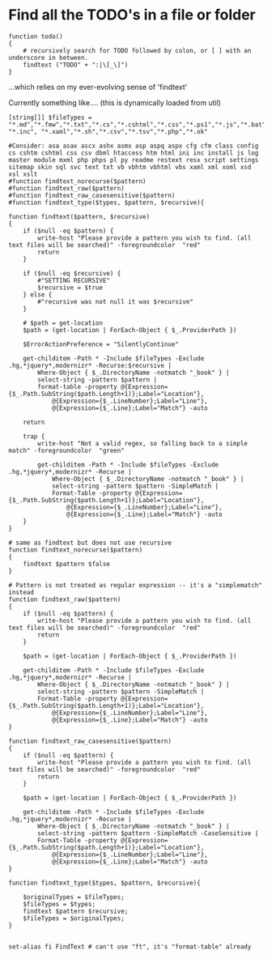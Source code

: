 ﻿# Find all the TODO's in a file or folder

	function todo()
	{
		# recursively search for TODO followed by colon, or [ ] with an underscore in between.
		findtext ("TODO" + ":|\[_\]")
	}

...which relies on my ever-evolving sense of 'findtext'

Currently something like.... (this is dynamically loaded from util)

	[string[]] $fileTypes = "*.md","*.fmw","*.txt","*.cs","*.cshtml","*.css","*.ps1","*.js","*.bat","*.vbs","*.vb","*.xml","*.config","*.htm","*.html","*.pre","*.ini","*.sql","*.linq","*.json","*.spark","*.ts","*.psm1","*.psd1","*.aspx","*.ascx","*.asp","*.asmx","*.pubxml","*.dgml","*.sln","*.*proj","*.spark","*.rdl","*.py","*.log","*.las","*.ascx", "*.inc", "*.xaml","*.sh","*.csv","*.tsv","*.php","*.ok"
	
	#Consider: asa asax ascx ashx asmx asp aspq aspx cfg cfm class config cs cshtm cshtml css csv dbml htaccess htm html ini inc install js log master module mxml php phps pl py readme restext resx script settings sitemap skin sql svc text txt vb vbhtm vbhtml vbs xaml xml xoml xsd xsl xslt
	#function findtext_norecurse($pattern)
	#function findtext_raw($pattern)
	#function findtext_raw_casesensitive($pattern)
	#function findtext_type($types, $pattern, $recursive){
	
	function findtext($pattern, $recursive)
	{
	    if ($null -eq $pattern) {
	        write-host "Please provide a pattern you wish to find. (all text files will be searched)" -foregroundcolor  "red"
	        return
	    }
	
	    if ($null -eq $recursive) {
	        #"SETTING RECURSIVE"
	        $recursive = $true
	    } else {
	        #"recursive was not null it was $recursive"
	    }
	
	    # $path = get-location
	    $path = (get-location | ForEach-Object { $_.ProviderPath })
	
	    $ErrorActionPreference = "SilentlyContinue"
	
	    get-childitem -Path * -Include $fileTypes -Exclude .hg,*jquery*,modernizr* -Recurse:$recursive |
	        Where-Object { $_.DirectoryName -notmatch "_book" } |
	        select-string -pattern $pattern |
	        format-table -property @{Expression={$_.Path.SubString($path.Length+1)};Label="Location"},
	            @{Expression={$_.LineNumber};Label="Line"},
	            @{Expression={$_.Line};Label="Match"} -auto
	
	    return
	
	    trap {
	        write-host "Not a valid regex, so falling back to a simple match" -foregroundcolor  "green"
	
	        get-childitem -Path * -Include $fileTypes -Exclude .hg,*jquery*,modernizr* -Recurse |
	            Where-Object { $_.DirectoryName -notmatch "_book" } |
	            select-string -pattern $pattern -SimpleMatch |
	            Format-Table -property @{Expression={$_.Path.SubString($path.Length+1)};Label="Location"},
	                @{Expression={$_.LineNumber};Label="Line"},
	                @{Expression={$_.Line};Label="Match"} -auto
	    }
	}
	
	# same as findtext but does not use recursive
	function findtext_norecurse($pattern)
	{
	    findtext $pattern $false
	}
	
	# Pattern is not treated as regular expression -- it's a "simplematch" instead
	function findtext_raw($pattern)
	{
	    if ($null -eq $pattern) {
	        write-host "Please provide a pattern you wish to find. (all text files will be searched)" -foregroundcolor  "red"
	        return
	    }
	
	    $path = (get-location | ForEach-Object { $_.ProviderPath })
	
	    get-childitem -Path * -Include $fileTypes -Exclude .hg,*jquery*,modernizr* -Recurse |
	        Where-Object { $_.DirectoryName -notmatch "_book" } |
	        select-string -pattern $pattern -SimpleMatch |
	        Format-Table -property @{Expression={$_.Path.SubString($path.Length+1)};Label="Location"},
	            @{Expression={$_.LineNumber};Label="Line"},
	            @{Expression={$_.Line};Label="Match"} -auto
	}
	
	function findtext_raw_casesensitive($pattern)
	{
	    if ($null -eq $pattern) {
	        write-host "Please provide a pattern you wish to find. (all text files will be searched)" -foregroundcolor  "red"
	        return
	    }
	
	    $path = (get-location | ForEach-Object { $_.ProviderPath })
	
	    get-childitem -Path * -Include $fileTypes -Exclude .hg,*jquery*,modernizr* -Recurse |
	        Where-Object { $_.DirectoryName -notmatch "_book" } |
	        select-string -pattern $pattern -SimpleMatch -CaseSensitive |
	        Format-Table -property @{Expression={$_.Path.SubString($path.Length+1)};Label="Location"},
	            @{Expression={$_.LineNumber};Label="Line"},
	            @{Expression={$_.Line};Label="Match"} -auto
	}
	
	function findtext_type($types, $pattern, $recursive){
	
		$originalTypes = $fileTypes;
		$fileTypes = $types;
		findtext $pattern $recursive;
		$fileTypes = $originalTypes;
	}
	
	
	set-alias fi FindText # can't use "ft", it's "format-table" already
